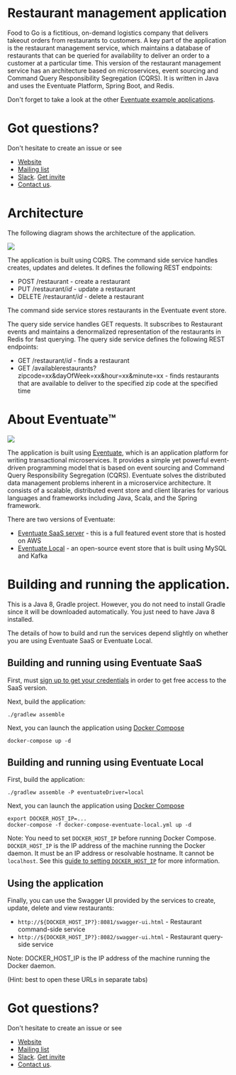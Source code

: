 
# Restaurant management application

Food to Go is a fictitious, on-demand logistics company that delivers takeout orders from restaurants to customers.
A key part of the application is the restaurant management service, which maintains a database of restaurants that can be queried for availability to deliver an order to a customer at a particular time.
This version of the restaurant management service has an architecture based on microservices, event sourcing and Command Query Responsibility Segregation (CQRS).
It is written in Java and uses the Eventuate Platform, Spring Boot, and Redis.

Don't forget to take a look at the other [Eventuate example applications](http://eventuate.io/exampleapps.html).

# Got questions?

Don't hesitate to create an issue or see

* [Website](http://eventuate.io)
* [Mailing list](https://groups.google.com/d/forum/eventuate-users)
* [Slack](https://eventuate-users.slack.com). [Get invite](https://eventuateusersslack.herokuapp.com/)
* [Contact us](http://eventuate.io/contact.html).

# Architecture

The following diagram shows the architecture of the application.

<img class="img-responsive" src="http://eventuate.io/demos/eventuate-restaurant-management-architecture.png">

The application is built using CQRS.
The command side service handles creates, updates and deletes.
It defines the following REST endpoints:

* POST /restaurant - create a restaurant
* PUT /restaurant/*id* - update a restaurant
* DELETE /restaurant/*id* - delete a restaurant

The command side service stores restaurants in the Eventuate event store.

The query side service handles GET requests.
It subscribes to Restaurant events and maintains a denormalized representation of the restaurants in Redis for fast querying.
The query side service defines the following REST endpoints:

* GET /restaurant/*id* - finds a restaurant
* GET /availablerestaurants?zipcode=xx&dayOfWeek=xx&hour=xx&minute=xx - finds restaurants that are available to deliver to the specified zip code at the specified time

# About Eventuate&trade;

![](http://eventuate.io/i/logo.gif)

The application is built using [Eventuate](http://eventuate.io/), which is an application platform for writing transactional microservices.
It provides a simple yet powerful event-driven programming model that is based on event sourcing and Command Query Responsibility Segregation (CQRS).
Eventuate solves the distributed data management problems inherent in a microservice architecture.
It consists of a scalable, distributed event store and client libraries for various languages and frameworks including Java, Scala, and the Spring framework.

There are two versions of Eventuate:

* [Eventuate SaaS server](http://eventuate.io/usingeventuate.html) - this is a full featured event store that is hosted on AWS
* [Eventuate Local](http://eventuate.io/usingeventuate.html) - an open-source event store that is built using MySQL and Kafka

# Building and running the application.

This is a Java 8, Gradle project. However, you do not need to install Gradle since it will be downloaded automatically. You just need to have Java 8 installed.

The details of how to build and run the services depend slightly on whether you are using Eventuate SaaS or Eventuate Local.

## Building and running using Eventuate SaaS

First, must [sign up to get your credentials](https://signup.eventuate.io/) in order to get free access to the SaaS version.

Next, build the application:

```
./gradlew assemble
```

Next, you can launch the application using [Docker Compose](https://docs.docker.com/compose/)

```
docker-compose up -d
```

## Building and running using Eventuate Local

First, build the application:

```
./gradlew assemble -P eventuateDriver=local
```

Next, you can launch the application using [Docker Compose](https://docs.docker.com/compose/)

```
export DOCKER_HOST_IP=...
docker-compose -f docker-compose-eventuate-local.yml up -d
```

Note: You need to set `DOCKER_HOST_IP` before running Docker Compose.
`DOCKER_HOST_IP` is the IP address of the machine running the Docker daemon.
It must be an IP address or resolvable hostname.
It cannot be `localhost`.
See this [guide to setting `DOCKER_HOST_IP`](http://eventuate.io/docs/usingdocker.html) for more information.


## Using the application

Finally, you can use the Swagger UI provided by the services to create, update, delete and view restaurants:

* `http://${DOCKER_HOST_IP?}:8081/swagger-ui.html` - Restaurant command-side service
* `http://${DOCKER_HOST_IP?}:8082/swagger-ui.html` - Restaurant query-side service

Note: DOCKER_HOST_IP is the IP address of the machine running the Docker daemon.

(Hint: best to open these URLs in separate tabs)

# Got questions?

Don't hesitate to create an issue or see

* [Website](http://eventuate.io)
* [Mailing list](https://groups.google.com/d/forum/eventuate-users)
* [Slack](https://eventuate-users.slack.com). [Get invite](https://eventuateusersslack.herokuapp.com/)
* [Contact us](http://eventuate.io/contact.html).
